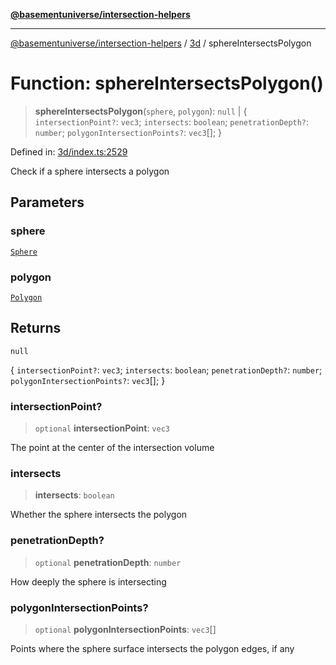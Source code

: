 [**@basementuniverse/intersection-helpers**](../../README.md)

***

[@basementuniverse/intersection-helpers](../../README.md) / [3d](../README.md) / sphereIntersectsPolygon

# Function: sphereIntersectsPolygon()

> **sphereIntersectsPolygon**(`sphere`, `polygon`): `null` \| \{ `intersectionPoint?`: `vec3`; `intersects`: `boolean`; `penetrationDepth?`: `number`; `polygonIntersectionPoints?`: `vec3`[]; \}

Defined in: [3d/index.ts:2529](https://github.com/basementuniverse/intersection-helpers/blob/3a364a58f0714fe52065b40529091d774e3a1a50/src/3d/index.ts#L2529)

Check if a sphere intersects a polygon

## Parameters

### sphere

[`Sphere`](../types/type-aliases/Sphere.md)

### polygon

[`Polygon`](../types/type-aliases/Polygon.md)

## Returns

`null`

\{ `intersectionPoint?`: `vec3`; `intersects`: `boolean`; `penetrationDepth?`: `number`; `polygonIntersectionPoints?`: `vec3`[]; \}

### intersectionPoint?

> `optional` **intersectionPoint**: `vec3`

The point at the center of the intersection volume

### intersects

> **intersects**: `boolean`

Whether the sphere intersects the polygon

### penetrationDepth?

> `optional` **penetrationDepth**: `number`

How deeply the sphere is intersecting

### polygonIntersectionPoints?

> `optional` **polygonIntersectionPoints**: `vec3`[]

Points where the sphere surface intersects the polygon edges, if any
